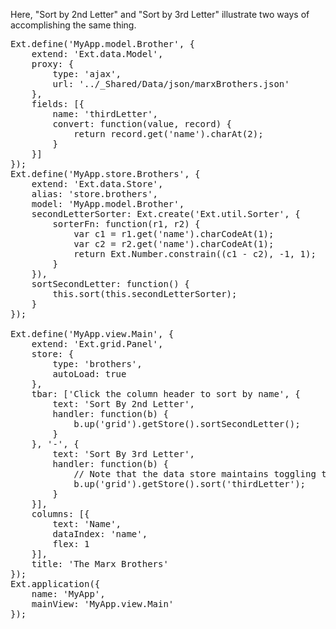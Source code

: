 Here, "Sort by 2nd Letter" and "Sort by 3rd Letter" illustrate 
two ways of accomplishing the same thing.

<pre class="runnable run">
Ext.define('MyApp.model.Brother', {
    extend: 'Ext.data.Model',
    proxy: {
        type: 'ajax',
        url: '../_Shared/Data/json/marxBrothers.json'
    },
    fields: [{
        name: 'thirdLetter',
        convert: function(value, record) {
            return record.get('name').charAt(2);
        }
    }]
});
Ext.define('MyApp.store.Brothers', {
    extend: 'Ext.data.Store',
    alias: 'store.brothers',
    model: 'MyApp.model.Brother',
    secondLetterSorter: Ext.create('Ext.util.Sorter', {
        sorterFn: function(r1, r2) {
            var c1 = r1.get('name').charCodeAt(1);
            var c2 = r2.get('name').charCodeAt(1);
            return Ext.Number.constrain((c1 - c2), -1, 1);
        }
    }),
    sortSecondLetter: function() {
        this.sort(this.secondLetterSorter);
    }
});

Ext.define('MyApp.view.Main', {
    extend: 'Ext.grid.Panel',
    store: {
        type: 'brothers',
        autoLoad: true
    },
    tbar: ['Click the column header to sort by name', {
        text: 'Sort By 2nd Letter',
        handler: function(b) {
            b.up('grid').getStore().sortSecondLetter();
        }
    }, '-', {
        text: 'Sort By 3rd Letter',
        handler: function(b) {
            // Note that the data store maintains toggling the ASC/DESC.
            b.up('grid').getStore().sort('thirdLetter');
        }
    }],
    columns: [{
        text: 'Name',
        dataIndex: 'name',
        flex: 1
    }],
    title: 'The Marx Brothers'
});
Ext.application({
    name: 'MyApp',
    mainView: 'MyApp.view.Main'
});

</pre>

